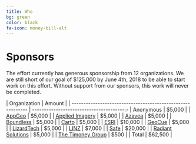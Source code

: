 ```yaml
---
title: Who
bg: green
color: black
fa-icon: money-bill-alt
---
```


# Sponsors

The effort currently has generous sponsorship from 12 organizations. We are still short of our goal of $125,000 by
June 4th, 2018 to be able to start work on this effort. Without support from our sponsors, this
work will never be completed.

| Organization                                                | Amount                                  |
| ----------------------------------------------------------- | ---------------------------------------:-
| Anonymous                                                   |                    $5,000                |
| [AppGeo](https://www.appgeo.com/)                           |                    $5,000                |
| [Applied Imagery](http://appliedimagery.com/)               |                    $5,000                |
| [Azavea](https://www.azavea.com/)                           |                    $5,000                |
| [Boundless](https://boundlessgeo.com/)                      |                    $5,000                |
| [Carto](https://carto.com/)                                 |                    $5,000                |
| [ESRI](https://www.esri.com/en-us/home)                     |                    $10,000               |
| [GeoCue](http://geocue.com/)                                |                    $5,000                |
| [LizardTech](https://www.lizardtech.com/)                   |                    $5,000                |
| [LINZ](https://www.linz.govt.nz/)                           |                    $7,000                |
| [Safe](https://safe.com)       |                    $20,000                |
| [Radiant Solutions](http://www.radiantsolutions.com/)       |                    $5,000                |
| [The Timoney Group](http://www.thetimoneygroup.com/)       |                    $500                |
| Total |                    $62,500                |

<p></p>


